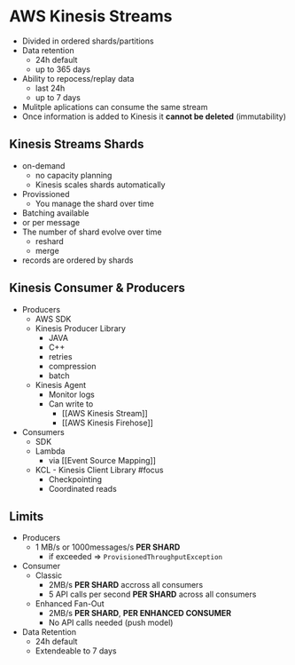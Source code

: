 # AWS Kinesis Streams

- Divided in ordered shards/partitions
- Data retention
	- 24h default
	- up to 365 days
- Ability to repocess/replay data
	- last 24h
	- up to 7 days
- Mulitple aplications can consume the same stream
- Once information is added to Kinesis it **cannot be deleted** (immutability)

## Kinesis Streams Shards
- on-demand
	- no capacity planning
	- Kinesis scales shards  automatically
- Provissioned
	- You manage the shard over time
- Batching available
- or per message
- The number of shard evolve over time
	- reshard
	- merge
- records are ordered by shards

## Kinesis Consumer & Producers
- Producers
	- AWS SDK
	- Kinesis Producer Library
		- JAVA
		- C++
		- retries
		- compression
		- batch
	- Kinesis Agent
		- Monitor logs
		- Can write to
			- [[AWS Kinesis Stream]]
			- [[AWS Kinesis Firehose]]
- Consumers
	- SDK
	- Lambda
		- via [[Event Source Mapping]]
	- KCL - Kinesis Client Library #focus 
		- Checkpointing
		- Coordinated reads

## Limits
- Producers
	- 1 MB/s or 1000messages/s **PER SHARD**
		- if exceeded => `ProvisionedThroughputException`
- Consumer
	- Classic
		- 2MB/s **PER SHARD** accross all consumers
		- 5 API calls per second **PER SHARD**  across all consumers
	- Enhanced Fan-Out
		- 2MB/s **PER SHARD**, **PER ENHANCED CONSUMER**
		- No API calls needed (push model)
- Data Retention
	- 24h default
	- Extendeable to 7 days